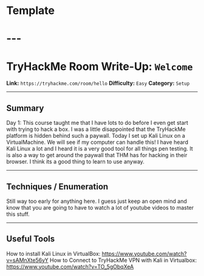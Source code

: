 # Template  
  
# ---  
  
# TryHackMe Room Write-Up: `Welcome`

**Link:** `https://tryhackme.com/room/hello`
**Difficulty:** `Easy`
**Category:** `Setup`

---

## Summary
Day 1: This course taught me that I have lots to do before I even get start with trying to hack a box. I was a little disappointed that the TryHackMe platform is hidden behind such a paywall. Today I set up Kali Linux on a VirtualMachine. We will see if my computer can handle this! I have heard Kali Linux a lot and I heard it is a very good tool for all things pen testing. It is also a way to get around the paywall that THM has for hacking in their browser. I think its a good thing to learn to use anyway. 


---

## Techniques / Enumeration
Still way too early for anything here. I guess just keep an open mind and know that you are going to have to watch a lot of youtube videos to master this stuff. 

---

## Useful Tools
How to install Kali Linux in VirtualBox: https://www.youtube.com/watch?v=sAMnXte56yY
How to Connect to TryHackMe VPN with Kali in Virtualbox: https://www.youtube.com/watch?v=TO_5gObqXeA
